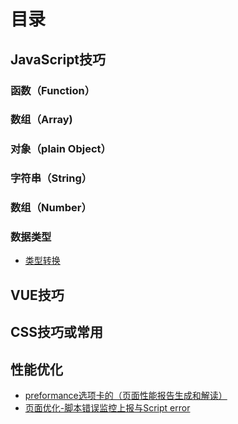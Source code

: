 # 目录

## JavaScript技巧

### 函数（Function）

### 数组（Array)

### 对象（plain Object）

### 字符串（String）

### 数组（Number）

### 数据类型

* [类型转换](/pages/data-type/transform.md)

## VUE技巧

## CSS技巧或常用

## 性能优化

* [preformance选项卡的（页面性能报告生成和解读）](pages/preformance/DevTools-preformance.md)  
* [页面优化-脚本错误监控上报与Script error](pages/preformance/error-monitoring.md)  
<!-- * [页面优化-压缩代码错误位置](https://github.com/joeyguo/blog/issues/13) -->
